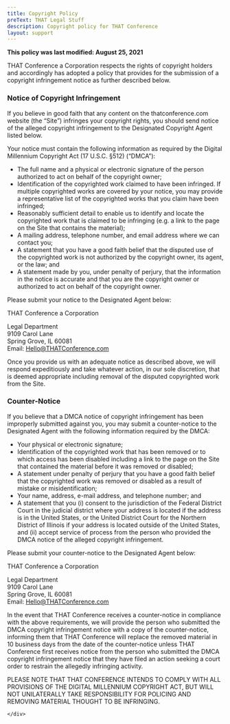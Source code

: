 ```yaml
---
title: Copyright Policy
preText: THAT Legal Stuff
description: Copyright policy for THAT Conference
layout: support
---
```


<div class="max-w-prose mx-auto">
	<div class="prose prose-lg text-gray-500">

**This policy was last modified: August 25, 2021**

THAT Conference a Corporation respects the rights of copyright holders and accordingly has adopted a policy that provides for the submission of a copyright infringement notice as further described below.

### Notice of Copyright Infringement

If you believe in good faith that any content on the thatconference.com website (the “Site”) infringes your copyright rights, you should send notice of the alleged copyright infringement to the Designated Copyright Agent listed below.

Your notice must contain the following information as required by the Digital Millennium Copyright Act (17 U.S.C. §512) (“DMCA”):

- The full name and a physical or electronic signature of the person authorized to act on behalf of the copyright owner;
- Identification of the copyrighted work claimed to have been infringed. If multiple copyrighted works are covered by your notice, you may provide a representative list of the copyrighted works that you claim have been infringed;
- Reasonably sufficient detail to enable us to identify and locate the copyrighted work that is claimed to be infringing (e.g. a link to the page on the Site that contains the material);
- A mailing address, telephone number, and email address where we can contact you;
- A statement that you have a good faith belief that the disputed use of the copyrighted work is not authorized by the copyright owner, its agent, or the law; and
- A statement made by you, under penalty of perjury, that the information in the notice is accurate and that you are the copyright owner or authorized to act on behalf of the copyright owner.

Please submit your notice to the Designated Agent below:

THAT Conference a Corporation

Legal Department  
9109 Carol Lane  
Spring Grove, IL 60081  
Email: Hello@THATConference.com

Once you provide us with an adequate notice as described above, we will respond expeditiously and take whatever action, in our sole discretion, that is deemed appropriate including removal of the disputed copyrighted work from the Site.

### Counter-Notice

If you believe that a DMCA notice of copyright infringement has been improperly submitted against you, you may submit a counter-notice to the Designated Agent with the following information required by the DMCA:

- Your physical or electronic signature;
- Identification of the copyrighted work that has been removed or to which access has been disabled including a link to the page on the Site that contained the material before it was removed or disabled;
- A statement under penalty of perjury that you have a good faith belief that the copyrighted work was removed or disabled as a result of mistake or misidentification;
- Your name, address, e-mail address, and telephone number; and
- A statement that you (i) consent to the jurisdiction of the Federal District Court in the judicial district where your address is located if the address is in the United States, or the United District Court for the Northern District of Illinois if your address is located outside of the United States, and (ii) accept service of process from the person who provided the DMCA notice of the alleged copyright infringement.

Please submit your counter-notice to the Designated Agent below:

THAT Conference a Corporation

Legal Department  
9109 Carol Lane  
Spring Grove, IL 60081  
Email: Hello@THATConference.com

In the event that THAT Conference receives a counter-notice in compliance with the above requirements, we will provide the person who submitted the DMCA copyright infringement notice with a copy of the counter-notice, informing them that THAT Conference will replace the removed material in 10 business days from the date of the counter-notice unless THAT Conference first receives notice from the person who submitted the DMCA copyright infringement notice that they have filed an action seeking a court order to restrain the allegedly infringing activity.

PLEASE NOTE THAT THAT CONFERENCE INTENDS TO COMPLY WITH ALL PROVISIONS OF THE DIGITAL MILLENNIUM COPYRIGHT ACT, BUT WILL NOT UNILATERALLY TAKE RESPONSIBILITY FOR POLICING AND REMOVING MATERIAL THOUGHT TO BE INFRINGING.

    </div>

</div>
